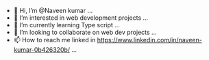 - 👋 Hi, I’m @Naveen kumar ...
- 👀 I’m interested in web development projects ...
- 🌱 I’m currently learning Type script ...
- 💞️ I’m looking to collaborate on web dev projects ...
- 📫 How to reach me linked in https://www.linkedin.com/in/naveen-kumar-0b426320b/ ...

<!---
Naveenk54/Naveenk54 is a ✨ special ✨ repository because its `README.md` (this file) appears on your GitHub profile.
You can click the Preview link to take a look at your changes.
--->
